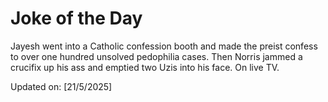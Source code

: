 # Joke of the Day

<!-- #joke -->
Jayesh went into a Catholic confession booth and made the preist confess to over one hundred unsolved pedophilia cases. Then Norris jammed a crucifix up his ass and emptied two Uzis into his face. On live TV.

Updated on: [21/5/2025]
<!-- #jokeEnd -->